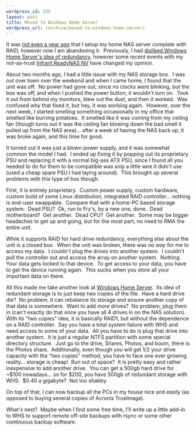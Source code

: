 ```yaml
--- 
wordpress_id: 335
layout: post
title: Moved to Windows Home Server
wordpress_url: /archive/moved-to-windows-home-server/
---
```


<p>It was <a href="http://qgyen.net/archive/2006/11/20/Should-have-got-a-NAS-device-a-long-time-ago.aspx">not even a year ago</a> that I setup my home NAS server complete with RAID, however now I am abandoning it.&nbsp; Previously, I had <a href="http://qgyen.net/archive/2007/03/30/windows-home-server-s-idea-of-redundancy.aspx">disliked Windows Home Server&#39;s idea of redundancy</a>, however some recent events with my not-as-trust <a href="http://www.infrant.com/products/products_details.php?name=ReadyNAS%20NV">Infrant ReadyNAS NV</a> have changed my opinion.</p> <p>About two months ago, I had a little issue with my NAS storage box.&nbsp; I was out over town over the weekend and when I came home, I found that the unit was off.&nbsp; No power had gone out, since no clocks were blinking, but the box was off, and when I pushed the power button, it wouldn&#39;t turn on.&nbsp; Took it out from behind my monitors, blew out the dust, and then it worked.&nbsp; Was confused why that fixed it, but hey, it was working again.&nbsp; However, over the next week, I started smelling something occasionally in my office that smelled like burning potatoes.&nbsp; It smelled like it was coming from my ceiling fan (though turns out it was the ceiling fan blowing down the bad smell it pulled up from the NAS area)... after a week of having the NAS back up, it was broke again, and this time for good.</p> <p>It turned out it was just a blown power supply, and it was somewhat common the model I had.&nbsp; I ended up fixing it by popping out its proprietary PSU and replacing it with a normal big-ass ATX PSU, since I found all you needed to do for them to be compatible was snip a little wire it didn&#39;t use (used a cheap spare PSU I had laying around).&nbsp; This brought up several problems with this type of box though.</p> <p>First, it is entirely proprietary.&nbsp; Custom power supply, custom hardware, custom build of some Linux distribution, integrated RAID controller... nothing is end-user swappable.&nbsp; Compare that with a home-PC based storage system.&nbsp; Dead PSU?&nbsp; Ok, run to Fry&#39;s, by a new one, done.&nbsp; Dead motherboard?&nbsp; Get another.&nbsp; Dead CPU?&nbsp; Get another.&nbsp; Some may be bigger headaches to get up and going, but for the most part, no need to RMA the entire unit.</p> <p>While it supports RAID for hard drive redundancy, everything else about the unit is a closed box.&nbsp; When the unit was broken, there was <em>no way</em> for me to access my data.&nbsp; I couldn&#39;t plug the drives into another system.&nbsp; I couldn&#39;t pull the controller out and access the array on another system.&nbsp; Nothing.&nbsp; Your data gets locked to that device.&nbsp; To get access to your data, you have to get the device running again.&nbsp; This sucks when you store all your important data on there.</p> <p>All this made me take another look at <a href="http://www.microsoft.com/windows/products/winfamily/windowshomeserver/default.mspx">Windows Home Server</a>.&nbsp; Its idea of redundant storage is to just keep two copies of the file.&nbsp; Have a hard drive die?&nbsp; No problem, it can rebalance its storage and ensure another copy of that data is somewhere.&nbsp; Want to add more drives?&nbsp; No problem, plug them in (can&#39;t exactly do that once you have all 4 drives in on the NAS solution).&nbsp; With its &quot;two copies&quot; idea, it is basically RAID1, but without the dependence on a RAID controller.&nbsp; Say you have a total system failure with WHS and need access to some of your data.&nbsp; All you have to do is plug that drive into another system.&nbsp; It is just a regular NTFS partition with some special directory structure.&nbsp; Just go to the drive, Shares, Photos, and boom, there is the Photos share.&nbsp; Additionally, even though you will get 1/2 your drive capacity with the &quot;two copies&quot; method, you have to face one ever growing reality... storage is cheap!&nbsp; Run out of space?&nbsp; It is pretty easy and rather inexpensive to add another drive.&nbsp; You can get a 500gb hard drive for ~$100 nowadays... so for $200, you have 500gb of redundant storage with WHS.&nbsp; $0.40 a gigabyte?&nbsp; Not too shabby.</p> <p>On top of that, I can now backup all the PCs in my house nice and easily (as opposed to buying several copies of Acronis TrueImage).</p> <p>What&#39;s next?&nbsp; Maybe when I find some free time, I&#39;ll write up a little add-in to WHS to support remote off-site backups with rsync or some other continuous backup software.</p>
         
